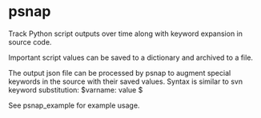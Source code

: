 # psnap
Track Python script outputs over time along with keyword expansion in source code.

Important script values can be saved to a dictionary and archived to a file.

The output json file can be processed by psnap to augment special
keywords in the source with their saved values. Syntax is similar to
svn keyword substitution: $varname: value $

See psnap_example for example usage.
